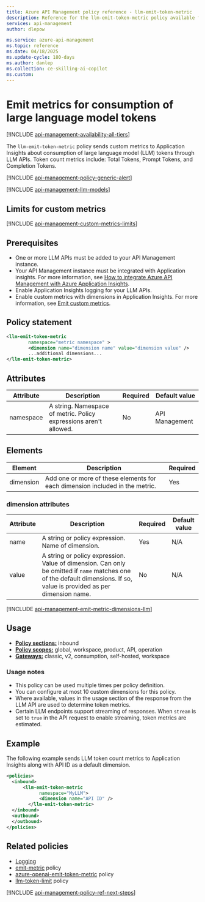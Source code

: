 ```yaml
---
title: Azure API Management policy reference - llm-emit-token-metric
description: Reference for the llm-emit-token-metric policy available for use in Azure API Management. Provides policy usage, settings, and examples.
services: api-management
author: dlepow

ms.service: azure-api-management
ms.topic: reference
ms.date: 04/18/2025
ms.update-cycle: 180-days
ms.author: danlep
ms.collection: ce-skilling-ai-copilot
ms.custom:
---
```


# Emit metrics for consumption of large language model tokens

[!INCLUDE [api-management-availability-all-tiers](../../includes/api-management-availability-all-tiers.md)]

The `llm-emit-token-metric` policy sends custom metrics to Application Insights about consumption of large language model (LLM) tokens through LLM APIs. Token count metrics include: Total Tokens, Prompt Tokens, and Completion Tokens. 

[!INCLUDE [api-management-policy-generic-alert](../../includes/api-management-policy-generic-alert.md)]

[!INCLUDE [api-management-llm-models](../../includes/api-management-llm-models.md)]


## Limits for custom metrics

[!INCLUDE [api-management-custom-metrics-limits](../../includes/api-management-custom-metrics-limits.md)]

## Prerequisites

* One or more LLM APIs must be added to your API Management instance. 
* Your API Management instance must be integrated with Application insights. For more information, see [How to integrate Azure API Management with Azure Application Insights](./api-management-howto-app-insights.md#create-a-connection-using-the-azure-portal).
* Enable Application Insights logging for your LLM APIs. 
* Enable custom metrics with dimensions in Application Insights. For more information, see [Emit custom metrics](api-management-howto-app-insights.md#emit-custom-metrics).

## Policy statement

```xml
<llm-emit-token-metric
        namespace="metric namespace" >      
        <dimension name="dimension name" value="dimension value" />
        ...additional dimensions...
</llm-emit-token-metric>
```

## Attributes

| Attribute | Description                | Required                | Default value  |
| --------- | -------------------------- |  ------------------ | -------------- |
| namespace | A string. Namespace of metric. Policy expressions aren't allowed. | No        | API Management |


## Elements

| Element     | Description                                                                       | Required |
| ----------- | --------------------------------------------------------------------------------- | -------- |
| dimension   | Add one or more of these elements for each dimension included in the metric.  | Yes      |

### dimension attributes

| Attribute | Description                | Required |  Default value  |
| --------- | -------------------------- |  ------------------ | -------------- |
| name      | A string or policy expression. Name of dimension.      | Yes      |  N/A            |
| value     | A string or policy expression. Value of dimension. Can only be omitted if `name` matches one of the default dimensions. If so, value is provided as per dimension name. | No        | N/A |

[!INCLUDE [api-management-emit-metric-dimensions-llm](../../includes/api-management-emit-metric-dimensions-llm.md)]


## Usage

- [**Policy sections:**](./api-management-howto-policies.md#understanding-policy-configuration) inbound
- [**Policy scopes:**](./api-management-howto-policies.md#scopes) global, workspace, product, API, operation
-  [**Gateways:**](api-management-gateways-overview.md) classic, v2, consumption, self-hosted, workspace

### Usage notes

* This policy can be used multiple times per policy definition.
* You can configure at most 10 custom dimensions for this policy.
* Where available, values in the usage section of the response from the LLM API are used to determine token metrics.
* Certain LLM endpoints support streaming of responses. When `stream` is set to `true` in the API request to enable streaming, token metrics are estimated.

## Example

The following example sends LLM token count metrics to Application Insights along with API ID as a default dimension.

```xml
<policies>
  <inbound>
      <llm-emit-token-metric
            namespace="MyLLM">   
            <dimension name="API ID" />
        </llm-emit-token-metric> 
  </inbound>
  <outbound>
  </outbound>
</policies>
```

## Related policies

* [Logging](api-management-policies.md#logging)
* [emit-metric](emit-metric-policy.md) policy
* [azure-openai-emit-token-metric](azure-openai-emit-token-metric-policy.md) policy
* [llm-token-limit](llm-token-limit-policy.md) policy 

[!INCLUDE [api-management-policy-ref-next-steps](../../includes/api-management-policy-ref-next-steps.md)]
